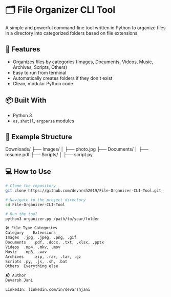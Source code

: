 # 🗂️ File Organizer CLI Tool

A simple and powerful command-line tool written in Python to organize files in a directory into categorized folders based on file extensions.

## 🚀 Features

- Organizes files by categories (Images, Documents, Videos, Music, Archives, Scripts, Others)
- Easy to run from terminal
- Automatically creates folders if they don't exist
- Clean, modular Python code

## 📦 Built With

- Python 3
- `os`, `shutil`, `argparse` modules

## 📁 Example Structure

Downloads/
├── Images/
│ ├── photo.jpg
├── Documents/
│ ├── resume.pdf
├── Scripts/
│ ├── script.py

## 💻 How to Use

```bash
# Clone the repository
git clone https://github.com/devarsh2019/File-Organizer-CLI-Tool.git

# Navigate to the project directory
cd File-Organizer-CLI-Tool

# Run the tool
python3 organizer.py /path/to/your/folder

🛠️ File Type Categories
Category	Extensions
Images	.jpg, .jpeg, .png, .gif
Documents	.pdf, .docx, .txt, .xlsx, .pptx
Videos	.mp4, .mkv, .mov
Music	.mp3, .wav
Archives	.zip, .rar, .tar, .gz
Scripts	.py, .js, .sh, .bat
Others	Everything else

📬 Author
Devarsh Jani

LinkedIn: linkedin.com/in/devarshjani